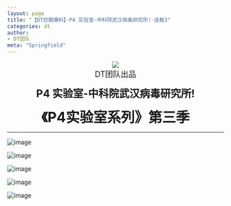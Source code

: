 ```yaml
---
layout: page
title: "【DT挖掘爆料】·P4 实验室-中科院武汉病毒研究所!·连载3"
categories: dt
author:
- DT团队
meta: "Springfield"
---
```


<center>
    <img src="../../../../image/dt/logo.png"/>
</center>

<center>
    <font size=4>
        DT团队出品
    </font>
</center>
    
**<center><font size=5>P4 实验室-中科院武汉病毒研究所!</font></center>**
    
**<center><font size=6>《P4实验室系列》第三季</font></center>**

<hr>

![image](../../../../image/dt/2020_09_20_dt_news1_CCP_P4_Lab_S1_2_3_1.jpg)

![image](../../../../image/dt/2020_09_20_dt_news1_CCP_P4_Lab_S1_2_3_2.jpg)

![image](../../../../image/dt/2020_09_20_dt_news1_CCP_P4_Lab_S1_2_3_3.jpg)

![image](../../../../image/dt/2020_09_20_dt_news1_CCP_P4_Lab_S1_2_3_4.jpg)

![image](../../../../image/dt/2020_09_20_dt_news1_CCP_P4_Lab_S1_2_3_5.jpg)
